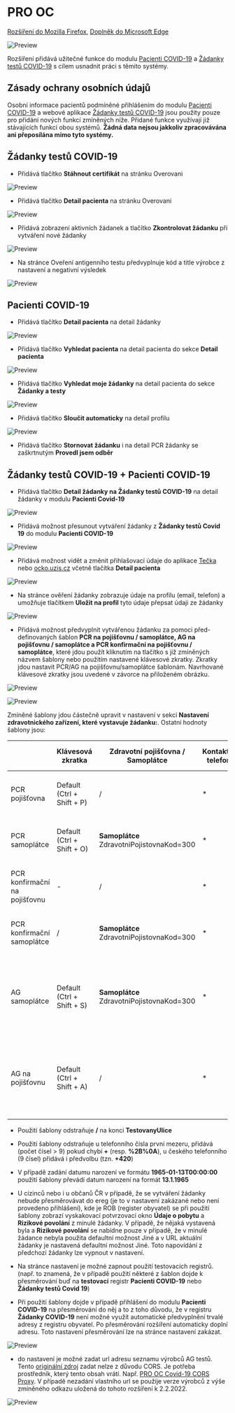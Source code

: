 # PRO OC

[Rozšíření do Mozilla Firefox](https://addons.mozilla.org/addon/pro-oc/), [Doplněk do Microsoft Edge](https://microsoftedge.microsoft.com/addons/detail/pro-oc/cdgmeeomaokdpefkcgnlibnlnggombjf?hl=cs-CZ)

![Preview](preview/nahled.PNG)

Rozšíření přidává užitečné funkce do modulu [Pacienti COVID-19](https://ereg.ksrzis.cz/Registr/CUDZadanky/VyhledaniPacienta) a [Žádanky testů COVID-19](https://eregpublicsecure.ksrzis.cz/Registr/CUD/Overeni) s cílem usnadnit práci s těmito systémy.

## Zásady ochrany osobních údajů

Osobní informace pacientů podmíněné přihlášením do modulu [Pacienti COVID-19](https://ereg.ksrzis.cz/Registr/CUDZadanky/VyhledaniPacienta) a webové aplikace [Žádanky testů COVID-19](https://eregpublicsecure.ksrzis.cz/Registr/CUD/Overeni) jsou použity pouze pro přidání nových funkcí zmíněných níže. Přidané funkce využívají již stávajících funkcí obou systémů. **Žádná data nejsou jakkoliv zpracovávána ani přeposílána mimo tyto systémy.**

## Žádanky testů COVID-19

- Přidává tlačítko **Stáhnout certifikát** na stránku Overovani

![Preview](preview/tlacitko_stahnout_certifikat.PNG)

- Přidává tlačítko **Detail pacienta** na stránku Overovani

![Preview](preview/tlacitko_detail_pacienta_zadanky_covid_19.PNG)

- Přidává zobrazení aktivních žádanek a tlačítko **Zkontrolovat žádanku** při vytváření nové žádanky

![Preview](preview/aktivni_zadanky_tlacitko_zkontrolovat_zadanku.png)

- Na stránce Oveření antigenního testu předvyplnuje kód a title výrobce z nastavení a negativní výsledek

![Preview](preview/predvyplnovani_ag_vyrobce_a_negativniho_vysledku.png)

## Pacienti COVID-19

- Přidává tlačítko **Detail pacienta** na detail žádanky

![Preview](preview/tlacitko_detail_pacienta.PNG)

- Přidává tlačítko **Vyhledat pacienta** na detail pacienta do sekce **Detail pacienta**

![Preview](preview/tlacitko_vyhledat_pacienta.png)

- Přidává tlačítko **Vyhledat moje žádanky** na detail pacienta do sekce **Žádanky a testy**

![Preview](preview/tlacitko_vyhledat_moje_zadanky.PNG)

- Přidává tlačítko **Sloučit automaticky** na detail profilu

![Preview](preview/tlacitko_automaticky_sloucit.png)

- Přidává tlačítko **Stornovat žádanku** i na detail PCR žádanky se zaškrtnutým **Provedl jsem odběr**

## Žádanky testů COVID-19 + Pacienti COVID-19

- Přidává tlačítko **Detail žádanky na Žádanky testů COVID-19** na detail žádanky v modulu **Pacienti Covid-19**

![Preview](preview/tlacitko_detail_zadanky_na_Zadanky_testu_covid_19.PNG)

- Přidává možnost přesunout vytváření žádanky z **Žádanky testů Covid 19** do modulu **Pacienti COVID-19**

![Preview](preview/preview_presunout_zadanku_do_Pacienti_covid_19.PNG)

- Přidává možnost vidět a změnit přihlašovací údaje do aplikace [Tečka](https://ockodoc.mzcr.cz/napoveda/tecka/cz/) nebo [ocko.uzis.cz](https://ocko.uzis.cz/) včetně tlačítka **Detail pacienta**

![Preview](preview/moznost_ulozit_prihlasovaci_udaje_na_zadance.PNG)

- Na stránce ověření žádanky zobrazuje údaje na profilu (email, telefon) a umožňuje tlačítkem **Uložit na profil** tyto údaje přepsat údaji ze žádanky

![Preview](preview/zobrazeni_udaju_na_profilu_pri_overeni_zadanky.PNG)

- Přidává možnost předvyplnit vytvářenou žádanku za pomoci před-definovaných šablon **PCR na pojišťovnu / samoplátce, AG na pojišťovnu / samoplátce a PCR konfirmační na pojišťovnu / samoplátce**, které jdou použít kliknutím na tlačítko s již zmíněných názvem šablony nebo použitím nastavené klávesové zkratky. Zkratky jdou nastavit PCR/AG na pojišťovnu/samoplátce šablonám. Navrhované klávesové zkratky jsou uvedené v závorce na přiloženém obrázku.

![Preview](preview/tlacitka_sablon_a_klavesove_zkratky.png)

![Preview](preview/nastaveni_klavesovych_zkratek.png)

Zmíněné šablony jdou částečně upravit v nastavení v sekci **Nastavení zdravotnického zařízení, které vystavuje žádanku:**. Ostatní hodnoty šablony jsou: 

| | Klávesová zkratka | Zdravotní pojišťovna / Samoplátce | Kontaktní telefon | Rizikové povolání - kolektiv | POCT | Testovaný e-mail | Symptomy | Klinicky závažný stav | Indikace | Typy testů | Proveden odběr | Preferované odběrné místo | Prioritizace odběru | Ordinace e-mail | Ordinace telefon | Ordinace IČP | Vystavil
|-|-|-|-|-|-|-|-|-|-|-|-|-|-|-|-|-|-|
| PCR pojišťovna | Default (Ctrl + Shift + P) | / | * | Default Jiné (RizikovePovolaniKod=Jine) | Neprovedl jsem POCT test, chci jen vystavit žádanku (TypPoctTestu=1) | | Default Jiné (SymptomZadne=True) | Default No (KlinickyZavaznyStav=False) | Preventivní (Indikace=3) | PCR (TypyTestu=PCR) | Default false (u PCR vždy z nastavení ProvedenOdber=True|False) | / (v případě neprázdné hodnoty z nastavení např. PHA-566) | / | / (v případě neprázdné hodnoty z nastavení např. reditel@vfn.cz) | / (v případě neprázdné hodnoty z nastavení) | / (v případě neprázdných hodnot z nastavení, odlišeno pro AG a PCR např. 02004657 a 02004655) | Jméno a příjmení z cookies nastavované na přihlašovací stránce https://eregpublicsecure.ksrzis.cz/Registr/CUD/Overeni/Prihlaseni |
| PCR samoplátce | Default (Ctrl + Shift + O) | **Samoplátce** ZdravotniPojistovnaKod=300 | * | Default Jiné (RizikovePovolaniKod=Jine) | Neprovedl jsem POCT test, chci jen vystavit žádanku (TypPoctTestu=1) | / | Default Jiné (SymptomZadne=True) | Default No (KlinickyZavaznyStav=False) | Preventivní (Indikace=3) | PCR (TypyTestu=PCR) | Default false (u PCR vždy z nastavení ProvedenOdber=True|False) | / (v případě neprázdné hodnoty z nastavení např. PHA-566) | / | / (v případě neprázdné hodnoty z nastavení např. reditel@vfn.cz) | / (v případě neprázdné hodnoty z nastavení) | / (v případě neprázdných hodnot z nastavení, odlišeno pro AG a PCR např. 02004657 a 02004655) | Jméno a příjmení z cookies nastavované na přihlašovací stránce https://eregpublicsecure.ksrzis.cz/Registr/CUD/Overeni/Prihlaseni |
| PCR konfirmační na pojišťovnu | - | / | * | Default Jiné (RizikovePovolaniKod=Jine) | Neprovedl jsem POCT test, chci jen vystavit žádanku (TypPoctTestu=1) | | Default Jiné (SymptomZadne=True) | Default No (KlinickyZavaznyStav=False) | Konfirmační (Indikace=5) | PCR (TypyTestu=PCR) | Default false (u PCR vždy z nastavení ProvedenOdber=True|False) | Default (OdberneMistoKod=PHA-566) | /  | / (v případě neprázdné hodnoty z nastavení např. reditel@vfn.cz) | / (v případě neprázdné hodnoty z nastavení) | / (v případě neprázdných hodnot z nastavení, odlišeno pro AG a PCR např. 02004657 a 02004655) | Jméno a příjmení z cookies nastavované na přihlašovací stránce https://eregpublicsecure.ksrzis.cz/Registr/CUD/Overeni/Prihlaseni |
| PCR konfirmační samoplátce | / | **Samoplátce** ZdravotniPojistovnaKod=300 | * | Default Jiné (RizikovePovolaniKod=Jine) | Neprovedl jsem POCT test, chci jen vystavit žádanku (TypPoctTestu=1) | / | Default Jiné (SymptomZadne=True) | Default No (KlinickyZavaznyStav=False) | Konfirmační (Indikace=5) | PCR (TypyTestu=PCR) | Default false (u PCR vždy z nastavení ProvedenOdber=True|False) | / (v případě neprázdné hodnoty z nastavení např. PHA-566) | / | / (v případě neprázdné hodnoty z nastavení např. reditel@vfn.cz) | / (v případě neprázdné hodnoty z nastavení) | / (v případě neprázdných hodnot z nastavení, odlišeno pro AG a PCR např. 02004657 a 02004655) | Jméno a příjmení z cookies nastavované na přihlašovací stránce https://eregpublicsecure.ksrzis.cz/Registr/CUD/Overeni/Prihlaseni |
| AG samoplátce | Default (Ctrl + Shift + S) | **Samoplátce** ZdravotniPojistovnaKod=300 | * | Default Jiné (RizikovePovolaniKod=Jine) | Neprovedl jsem POCT test, chci jen vystavit žádanku (TypPoctTestu=1) | / | Default Jiné (SymptomZadne=True) | Default No (KlinickyZavaznyStav=False) | Preventivní (Indikace=3) | Antigen (TypyTestu=Antigen) | **Neproveden** (ProvedenOdber=False) | / (v případě neprázdné hodnoty z nastavení např. PHA-566) | / | / (v případě neprázdné hodnoty z nastavení např. reditel@vfn.cz) | / (v případě neprázdné hodnoty z nastavení) | / (v případě neprázdných hodnot z nastavení, odlišeno pro AG a PCR např. 02004657 a 02004655) | Jméno a příjmení z cookies nastavované na přihlašovací stránce https://eregpublicsecure.ksrzis.cz/Registr/CUD/Overeni/Prihlaseni |
| AG na pojišťovnu | Default (Ctrl + Shift + A) | / | * | Default Jiné (RizikovePovolaniKod=Jine) | Neprovedl jsem POCT test, chci jen vystavit žádanku (TypPoctTestu=1) | / | Default Jiné (SymptomZadne=True) | Default No (KlinickyZavaznyStav=False) | Preventivní (Indikace=3) | Antigen (TypyTestu=Antigen) | **Neproveden** (ProvedenOdber=False) | / (v případě neprázdné hodnoty z nastavení např. PHA-566) | / | / (v případě neprázdné hodnoty z nastavení např. reditel@vfn.cz) | / (v případě neprázdné hodnoty z nastavení) | / (v případě neprázdných hodnot z nastavení, odlišeno pro AG a PCR např. 02004657 a 02004655) | Jméno a příjmení z cookies nastavované na přihlašovací stránce https://eregpublicsecure.ksrzis.cz/Registr/CUD/Overeni/Prihlaseni |

- Použití šablony odstraňuje **/** na konci **TestovanyUlice**
- Použití šablony odstraňuje u telefonního čísla první mezeru, přidává (počet čísel > 9) pokud chybí **+** (resp. **%2B%0A**), u českého telefonního (9 čísel) přidává i předvolbu (tzn. **+420**)
- V případě zadání datumu narození ve formátu **1965-01-13T00:00:00** použití šablony převádí datum narození na formát **13.1.1965**

- U cizinců nebo i u občanů ČR v případě, že se vytváření žádanky nebude přesměrovávat do ereg (je to v nastavení zakázané nebo není provedeno přihlášení), kde je ROB (register obyvatel) se při použití šablony zobrazí vyskakovací potvrzovací okno **Údaje o pobytu** a **Rizikové povolání** z minulé žádanky. V případě, že nějaká vystavená byla a **Rizikové povolání** se nabídne pouze v případě, že v minulé žádance nebyla použita defaultní možnost Jiné a v URL aktuální žádanky je nastavená defaultní možnost Jiné. Toto napovídání z předchozí žádanky lze vypnout v nastavení.

- Na stránce nastavení je možné zapnout použití testovacích registrů. (např. to znamená, že v případě použití některé z šablon dojde k přesměrování buď na **testovací** registr **Pacienti COVID-19** nebo **Žádanky testů Covid 19**)

- Při použití šablony dojde v případě přihlášení do modulu **Pacienti COVID-19** na přesměrování do něj a to z toho důvodu, že v registru **Žádanky COVID-19** není možné využít automatické předvyplnění trvalé adresy z registru obyvatel. Po přesměrování rozšíření automaticky doplní adresu. Toto nastavení přesměrování lze na stránce nastavení zakázat.

![Preview](preview/rob_adresa.png)

- do nastavení je možné zadat url adresu seznamu výrobců AG testů. Tento [originální zdroj](https://covid-19-diagnostics.jrc.ec.europa.eu/devices/export?target_type=6) zadat nelze z důvodu CORS. Je potřeba prostředník, který tento obsah vrátí. Např. [PRO OC Covid-19 CORS Proxy](https://github.com/PRO-OC/pro-oc-covid-19-cors-proxy). V případě nezadání vlastního url se použije verze výrobců z výše zmíněného odkazu uložená do tohoto rozšíření k 2.2.2022.

![Preview](preview/nastaveni.png)
